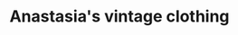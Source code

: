 ---
title: "Anastasia's vintage clothing"
url: /berkeley/anastasias-vintage-clothing/
shop: Kleidung
---